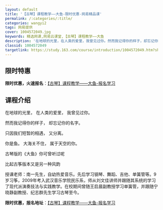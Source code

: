 ```yaml
---
layout: default
title: '【古琴】课程教学——大鱼-限时优惠-网易精品课'
permalink: /:categories/:title/
categories: wangyi2
tags: 网易提供
cover: 1004572049.jpg
keywords: 精选网课,网易云课堂,【古琴】课程教学——大鱼
description: '在地球的光里，在人类的爱里，我曾见过你。然而我记得你的样子，却忘记你的名字。只因我们短暂的相遇，又分离。你是鱼。大海关不'
classid: 1004572049
targetlink: https://study.163.com/course/introduction/1004572049.htm?share=1&shareId=1025206652&utm_campaign=share&utm_medium=iphoneShare&utm_source=&utm_u=1025206652
---
```


## 限时特惠

**限时优惠，火速报名**：[【古琴】课程教学——大鱼-报名学习](https://study.163.com/course/introduction/1004572049.htm?share=1&shareId=1025206652&utm_campaign=share&utm_medium=iphoneShare&utm_source=&utm_u=1025206652)

## 课程介绍

在地球的光里， 在人类的爱里， 我曾见过你。 

然而我记得你的样子， 却忘记你的名字。 

只因我们短暂的相遇， 又分离。

 你是鱼。 大海关不住， 属于天空的你。



古琴版的《大鱼》你可曾听过呢

比起古筝版本又是另一种风韵



授课老师：南一先生，自幼热爱音乐。先后学习钢琴、舞蹈、吉他、单簧管等。9岁习筝，2009年考入武汉音乐学院民乐系，师从刘文佳讲师并跟随其系统的学习了现代派演奏技法与实践教学。在校期间曾随王启晨副教授学习单簧管，并跟随宁晓静副教授、纪志群先生学习古琴至今。

**限时优惠，报名地址**：[【古琴】课程教学——大鱼-报名学习](https://study.163.com/course/introduction/1004572049.htm?share=1&shareId=1025206652&utm_campaign=share&utm_medium=iphoneShare&utm_source=&utm_u=1025206652)

